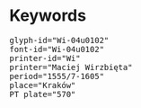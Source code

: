 # Keywords
<pre>
glyph-id="Wi-04u0102"
font-id="Wi-04u0102"
printer-id="Wi"
printer="Maciej Wirzbięta"
period="1555/7-1605"
place="Kraków"
PT plate="570"
</pre>
